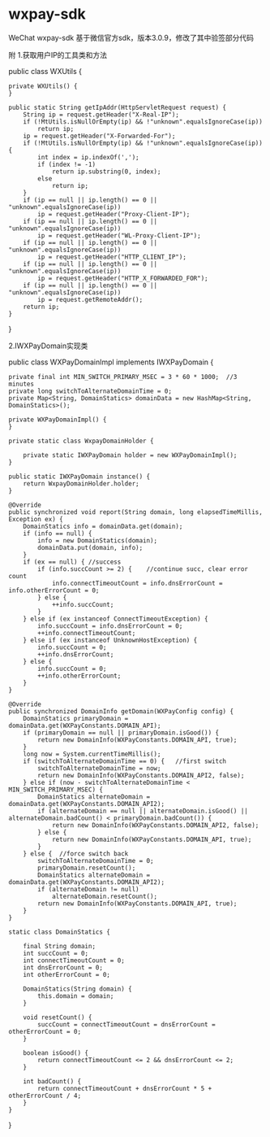 # wxpay-sdk
WeChat wxpay-sdk
基于微信官方sdk，版本3.0.9，修改了其中验签部分代码

附
1.获取用户IP的工具类和方法

public class WXUtils {

    private WXUtils() {
    }

    public static String getIpAddr(HttpServletRequest request) {
        String ip = request.getHeader("X-Real-IP");
        if (!MtUtils.isNullOrEmpty(ip) && !"unknown".equalsIgnoreCase(ip))
            return ip;
        ip = request.getHeader("X-Forwarded-For");
        if (!MtUtils.isNullOrEmpty(ip) && !"unknown".equalsIgnoreCase(ip)) {
            int index = ip.indexOf(',');
            if (index != -1)
                return ip.substring(0, index);
            else
                return ip;
        }
        if (ip == null || ip.length() == 0 || "unknown".equalsIgnoreCase(ip))
            ip = request.getHeader("Proxy-Client-IP");
        if (ip == null || ip.length() == 0 || "unknown".equalsIgnoreCase(ip))
            ip = request.getHeader("WL-Proxy-Client-IP");
        if (ip == null || ip.length() == 0 || "unknown".equalsIgnoreCase(ip))
            ip = request.getHeader("HTTP_CLIENT_IP");
        if (ip == null || ip.length() == 0 || "unknown".equalsIgnoreCase(ip))
            ip = request.getHeader("HTTP_X_FORWARDED_FOR");
        if (ip == null || ip.length() == 0 || "unknown".equalsIgnoreCase(ip))
            ip = request.getRemoteAddr();
        return ip;
    }
}

2.IWXPayDomain实现类

public class WXPayDomainImpl implements IWXPayDomain {

    private final int MIN_SWITCH_PRIMARY_MSEC = 3 * 60 * 1000;  //3 minutes
    private long switchToAlternateDomainTime = 0;
    private Map<String, DomainStatics> domainData = new HashMap<String, DomainStatics>();

    private WXPayDomainImpl() {
    }

    private static class WxpayDomainHolder {

        private static IWXPayDomain holder = new WXPayDomainImpl();
    }

    public static IWXPayDomain instance() {
        return WxpayDomainHolder.holder;
    }

    @Override
    public synchronized void report(String domain, long elapsedTimeMillis, Exception ex) {
        DomainStatics info = domainData.get(domain);
        if (info == null) {
            info = new DomainStatics(domain);
            domainData.put(domain, info);
        }
        if (ex == null) { //success
            if (info.succCount >= 2) {    //continue succ, clear error count
                info.connectTimeoutCount = info.dnsErrorCount = info.otherErrorCount = 0;
            } else {
                ++info.succCount;
            }
        } else if (ex instanceof ConnectTimeoutException) {
            info.succCount = info.dnsErrorCount = 0;
            ++info.connectTimeoutCount;
        } else if (ex instanceof UnknownHostException) {
            info.succCount = 0;
            ++info.dnsErrorCount;
        } else {
            info.succCount = 0;
            ++info.otherErrorCount;
        }
    }

    @Override
    public synchronized DomainInfo getDomain(WXPayConfig config) {
        DomainStatics primaryDomain = domainData.get(WXPayConstants.DOMAIN_API);
        if (primaryDomain == null || primaryDomain.isGood()) {
            return new DomainInfo(WXPayConstants.DOMAIN_API, true);
        }
        long now = System.currentTimeMillis();
        if (switchToAlternateDomainTime == 0) {   //first switch
            switchToAlternateDomainTime = now;
            return new DomainInfo(WXPayConstants.DOMAIN_API2, false);
        } else if (now - switchToAlternateDomainTime < MIN_SWITCH_PRIMARY_MSEC) {
            DomainStatics alternateDomain = domainData.get(WXPayConstants.DOMAIN_API2);
            if (alternateDomain == null || alternateDomain.isGood() || alternateDomain.badCount() < primaryDomain.badCount()) {
                return new DomainInfo(WXPayConstants.DOMAIN_API2, false);
            } else {
                return new DomainInfo(WXPayConstants.DOMAIN_API, true);
            }
        } else {  //force switch back
            switchToAlternateDomainTime = 0;
            primaryDomain.resetCount();
            DomainStatics alternateDomain = domainData.get(WXPayConstants.DOMAIN_API2);
            if (alternateDomain != null)
                alternateDomain.resetCount();
            return new DomainInfo(WXPayConstants.DOMAIN_API, true);
        }
    }

    static class DomainStatics {

        final String domain;
        int succCount = 0;
        int connectTimeoutCount = 0;
        int dnsErrorCount = 0;
        int otherErrorCount = 0;

        DomainStatics(String domain) {
            this.domain = domain;
        }

        void resetCount() {
            succCount = connectTimeoutCount = dnsErrorCount = otherErrorCount = 0;
        }

        boolean isGood() {
            return connectTimeoutCount <= 2 && dnsErrorCount <= 2;
        }

        int badCount() {
            return connectTimeoutCount + dnsErrorCount * 5 + otherErrorCount / 4;
        }
    }
}